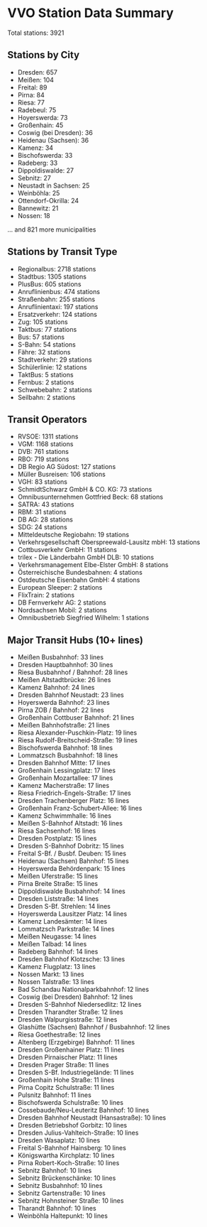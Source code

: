 # VVO Station Data Summary

Total stations: 3921

## Stations by City

- Dresden: 657
- Meißen: 104
- Freital: 89
- Pirna: 84
- Riesa: 77
- Radebeul: 75
- Hoyerswerda: 73
- Großenhain: 45
- Coswig (bei Dresden): 36
- Heidenau (Sachsen): 36
- Kamenz: 34
- Bischofswerda: 33
- Radeberg: 33
- Dippoldiswalde: 27
- Sebnitz: 27
- Neustadt in Sachsen: 25
- Weinböhla: 25
- Ottendorf-Okrilla: 24
- Bannewitz: 21
- Nossen: 18

... and 821 more municipalities

## Stations by Transit Type

- Regionalbus: 2718 stations
- Stadtbus: 1305 stations
- PlusBus: 605 stations
- Anruflinienbus: 474 stations
- Straßenbahn: 255 stations
- Anruflinientaxi: 197 stations
- Ersatzverkehr: 124 stations
- Zug: 105 stations
- Taktbus: 77 stations
- Bus: 57 stations
- S-Bahn: 54 stations
- Fähre: 32 stations
- Stadtverkehr: 29 stations
- Schülerlinie: 12 stations
- TaktBus: 5 stations
- Fernbus: 2 stations
- Schwebebahn: 2 stations
- Seilbahn: 2 stations

## Transit Operators

- RVSOE: 1311 stations
- VGM: 1168 stations
- DVB: 761 stations
- RBO: 719 stations
- DB Regio AG Südost: 127 stations
- Müller Busreisen: 106 stations
- VGH: 83 stations
- SchmidtSchwarz GmbH & CO. KG: 73 stations
- Omnibusunternehmen Gottfried Beck: 68 stations
- SATRA: 43 stations
- RBM: 31 stations
- DB AG: 28 stations
- SDG: 24 stations
- Mitteldeutsche Regiobahn: 19 stations
- Verkehrsgesellschaft Oberspreewald-Lausitz mbH: 13 stations
- Cottbusverkehr GmbH: 11 stations
- trilex - Die Länderbahn GmbH DLB: 10 stations
- Verkehrsmanagement Elbe-Elster GmbH: 8 stations
- Österreichische Bundesbahnen: 4 stations
- Ostdeutsche Eisenbahn GmbH: 4 stations
- European Sleeper: 2 stations
- FlixTrain: 2 stations
- DB Fernverkehr AG: 2 stations
- Nordsachsen Mobil: 2 stations
- Omnibusbetrieb Siegfried Wilhelm: 1 stations

## Major Transit Hubs (10+ lines)

- Meißen Busbahnhof: 33 lines
- Dresden Hauptbahnhof: 30 lines
- Riesa Busbahnhof / Bahnhof: 28 lines
- Meißen Altstadtbrücke: 26 lines
- Kamenz Bahnhof: 24 lines
- Dresden Bahnhof Neustadt: 23 lines
- Hoyerswerda Bahnhof: 23 lines
- Pirna ZOB / Bahnhof: 22 lines
- Großenhain Cottbuser Bahnhof: 21 lines
- Meißen Bahnhofstraße: 21 lines
- Riesa Alexander-Puschkin-Platz: 19 lines
- Riesa Rudolf-Breitscheid-Straße: 19 lines
- Bischofswerda Bahnhof: 18 lines
- Lommatzsch Busbahnhof: 18 lines
- Dresden Bahnhof Mitte: 17 lines
- Großenhain Lessingplatz: 17 lines
- Großenhain Mozartallee: 17 lines
- Kamenz Macherstraße: 17 lines
- Riesa Friedrich-Engels-Straße: 17 lines
- Dresden Trachenberger Platz: 16 lines
- Großenhain Franz-Schubert-Allee: 16 lines
- Kamenz Schwimmhalle: 16 lines
- Meißen S-Bahnhof Altstadt: 16 lines
- Riesa Sachsenhof: 16 lines
- Dresden Postplatz: 15 lines
- Dresden S-Bahnhof Dobritz: 15 lines
- Freital S-Bf. / Busbf. Deuben: 15 lines
- Heidenau (Sachsen) Bahnhof: 15 lines
- Hoyerswerda Behördenpark: 15 lines
- Meißen Uferstraße: 15 lines
- Pirna Breite Straße: 15 lines
- Dippoldiswalde Busbahnhof: 14 lines
- Dresden Liststraße: 14 lines
- Dresden S-Bf. Strehlen: 14 lines
- Hoyerswerda Lausitzer Platz: 14 lines
- Kamenz Landesämter: 14 lines
- Lommatzsch Parkstraße: 14 lines
- Meißen Neugasse: 14 lines
- Meißen Talbad: 14 lines
- Radeberg Bahnhof: 14 lines
- Dresden Bahnhof Klotzsche: 13 lines
- Kamenz Flugplatz: 13 lines
- Nossen Markt: 13 lines
- Nossen Talstraße: 13 lines
- Bad Schandau Nationalparkbahnhof: 12 lines
- Coswig (bei Dresden) Bahnhof: 12 lines
- Dresden S-Bahnhof Niedersedlitz: 12 lines
- Dresden Tharandter Straße: 12 lines
- Dresden Walpurgisstraße: 12 lines
- Glashütte (Sachsen) Bahnhof / Busbahnhof: 12 lines
- Riesa Goethestraße: 12 lines
- Altenberg (Erzgebirge) Bahnhof: 11 lines
- Dresden Großenhainer Platz: 11 lines
- Dresden Pirnaischer Platz: 11 lines
- Dresden Prager Straße: 11 lines
- Dresden S-Bf. Industriegelände: 11 lines
- Großenhain Hohe Straße: 11 lines
- Pirna Copitz Schulstraße: 11 lines
- Pulsnitz Bahnhof: 11 lines
- Bischofswerda Schulstraße: 10 lines
- Cossebaude/Neu-Leuteritz Bahnhof: 10 lines
- Dresden Bahnhof Neustadt (Hansastraße): 10 lines
- Dresden Betriebshof Gorbitz: 10 lines
- Dresden Julius-Vahlteich-Straße: 10 lines
- Dresden Wasaplatz: 10 lines
- Freital S-Bahnhof Hainsberg: 10 lines
- Königswartha Kirchplatz: 10 lines
- Pirna Robert-Koch-Straße: 10 lines
- Sebnitz Bahnhof: 10 lines
- Sebnitz Brückenschänke: 10 lines
- Sebnitz Busbahnhof: 10 lines
- Sebnitz Gartenstraße: 10 lines
- Sebnitz Hohnsteiner Straße: 10 lines
- Tharandt Bahnhof: 10 lines
- Weinböhla Haltepunkt: 10 lines
